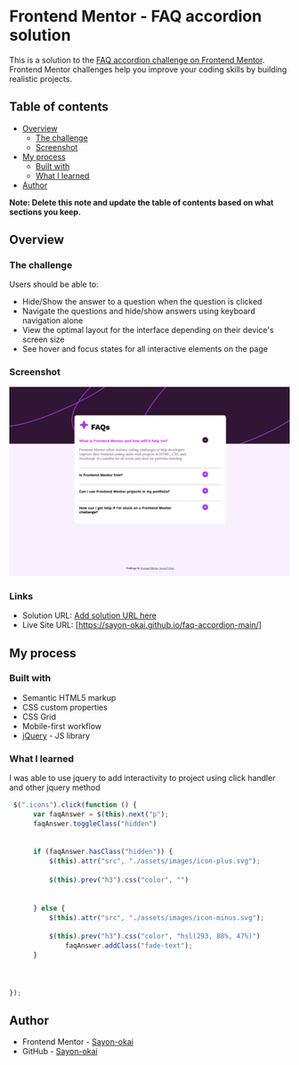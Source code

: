# Frontend Mentor - FAQ accordion solution

This is a solution to the [FAQ accordion challenge on Frontend Mentor](https://www.frontendmentor.io/challenges/faq-accordion-wyfFdeBwBz). Frontend Mentor challenges help you improve your coding skills by building realistic projects. 

## Table of contents

- [Overview](#overview)
  - [The challenge](#the-challenge)
  - [Screenshot](#screenshot)
- [My process](#my-process)
  - [Built with](#built-with)
  - [What I learned](#what-i-learned)
- [Author](#author)


**Note: Delete this note and update the table of contents based on what sections you keep.**

## Overview

### The challenge

Users should be able to:

- Hide/Show the answer to a question when the question is clicked
- Navigate the questions and hide/show answers using keyboard navigation alone
- View the optimal layout for the interface depending on their device's screen size
- See hover and focus states for all interactive elements on the page

### Screenshot

![](./screenshot.jpeg)



### Links

- Solution URL: [Add solution URL here](https://your-solution-url.com)
- Live Site URL: [https://sayon-okai.github.io/faq-accordion-main/]

## My process

### Built with

- Semantic HTML5 markup
- CSS custom properties
- CSS Grid
- Mobile-first workflow
- [jQuery](https://jquery.com/) - JS library



### What I learned

I was able to use jquery to add interactivity to project using click handler 
and other jquery method 




```js
 $(".icons").click(function () {
      var faqAnswer = $(this).next("p");
      faqAnswer.toggleClass("hidden")
      

      if (faqAnswer.hasClass("hidden")) {
          $(this).attr("src", "./assets/images/icon-plus.svg");
  
          $(this).prev("h3").css("color", "")
          
         
      } else {
          $(this).attr("src", "./assets/images/icon-minus.svg");
         
          $(this).prev("h3").css("color", "hsl(293, 88%, 47%)")
              faqAnswer.addClass("fade-text");
      }

      
   
});
```

## Author

- Frontend Mentor - [Sayon-okai](https://www.frontendmentor.io/profile/Sayon-okai)
- GitHub - [Sayon-okai](https://github.com/Sayon-okai)




